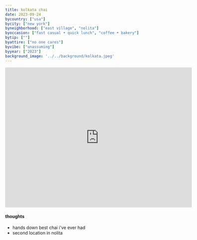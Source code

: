 ```yaml
---
title: kolkata chai
date: 2023-09-24
bycountry: ["usa"]
bycity: ["new york"]
byneighborhood: ["east village", "nolita"]
byoccasion: ["fast casual • quick lunch", "coffee • bakery"]
bytip: [""]
byattire: ["no one cares"]
byvibe: ["unassuming"]
byyear: ["2023"]
background_image: '../../background/kolkata.jpeg'
---
```


<iframe src="https://www.google.com/maps/embed?pb=!1m18!1m12!1m3!1d3023.780408336812!2d-73.98569782343547!3d40.72285033695034!2m3!1f0!2f0!3f0!3m2!1i1024!2i768!4f13.1!3m3!1m2!1s0x89c259a421d67583%3A0xc855a0b4bf488b34!2sKolkata%20Chai%20Co%20-%20East%20Village!5e0!3m2!1sen!2sus!4v1701460923641!5m2!1sen!2sus" width="600" height="450" style="border:0;" allowfullscreen="" loading="lazy" referrerpolicy="no-referrer-when-downgrade"></iframe>

#### thoughts
* hands down best chai i've ever had
* second location in nolita